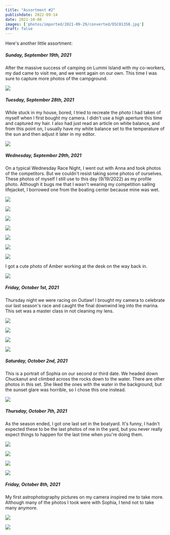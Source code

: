 ```yaml
---
title: "Assortment #2"
publishdate: 2022-09-14
date: 2021-10-08
images: ['photos/imported/2021-09-29/converted/DSC01358.jpg']
draft: false
---
```


Here's another little assortment:

##### Sunday, September 19th, 2021

After the massive success of camping on Lummi Island with my co-workers, my dad came to visit me, and we went again on our own.  This time I was sure to capture more photos of the campground.

![](photos/imported/2021-09-19/converted/DSC01256.jpg)

##### Tuesday, September 28th, 2021

While stuck in my house, bored, I tried to recreate the photo I had taken of myself when I first bought my camera.  I didn't use a high aperture this time and captured my hair.  I also had just read an article on white balance, and from this point on, I usually have my white balance set to the temperature of the sun and then adjust it later in my editor.

![](photos/imported/2021-09-28/converted/DSC01340.jpg)

##### Wednesday, September 29th, 2021

On a typical Wednesday Race Night, I went out with Anna and took photos of the competitors.  But we couldn't resist taking some photos of ourselves.  These photos of myself I still use to this day (9/19/2022) as my profile photo.  Although it bugs me that I wasn't wearing my competition sailing lifejacket, I borrowed one from the boating center because mine was wet.

![](photos/imported/2021-09-29/converted/DSC01358.jpg)

![](photos/imported/2021-09-29/converted/DSC01360.jpg)

![](photos/imported/2021-09-29/converted/DSC01370.jpg)

![](photos/imported/2021-09-29/converted/DSC01389.jpg)

![](photos/imported/2021-09-29/converted/DSC01442.jpg)

![](photos/imported/2021-09-29/converted/DSC01476.jpg)

![](photos/imported/2021-09-29/converted/DSC01479.jpg)

I got a cute photo of Amber working at the desk on the way back in.

![](photos/imported/2021-09-29/converted/DSC01500.jpg)

##### Friday, October 1st, 2021

Thursday night we were racing on Outlaw!  I brought my camera to celebrate our last season's race and caught the final downwind leg into the marina.  This set was a master class in not cleaning my lens.

![](photos/imported/2021-10-01/converted/DSC01505.jpg)

![](photos/imported/2021-10-01/converted/DSC01513.jpg)

![](photos/imported/2021-10-01/converted/DSC01516.jpg)

![](photos/imported/2021-10-01/converted/DSC01521.jpg)

##### Saturday, October 2nd, 2021

This is a portrait of Sophia on our second or third date.  We headed down Chuckanut and climbed across the rocks down to the water.  There are other photos in this set.  She liked the ones with the water in the background, but the sunset glare was horrible, so I chose this one instead.

![](photos/imported/2021-10-02/converted/DSC01541.jpg)

##### Thursday, October 7th, 2021

As the season ended, I got one last set in the boatyard.  It's funny, I hadn't expected these to be the last photos of me in the yard, but you never really expect things to happen for the last time when you're doing them.

![](photos/imported/2021-10-07/converted/DSC01624.jpg)

![](photos/imported/2021-10-07/converted/DSC01634.jpg)

![](photos/imported/2021-10-07/converted/DSC01636.jpg)

![](photos/imported/2021-10-07/converted/DSC01663.jpg)

##### Friday, October 8th, 2021

My first astrophotography pictures on my camera inspired me to take more.   Although many of the photos I took were with Sophia, I tend not to take many anymore.

![](photos/imported/2021-10-08/converted/DSC01694.jpg)

![](photos/imported/2021-10-08/converted/DSC01696.jpg)

<!-- ![](photos/imported/2021-10-08/converted/DSC01701.jpg)") -->
